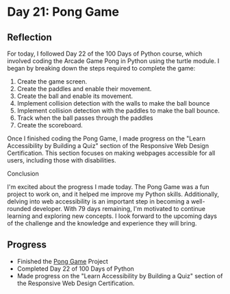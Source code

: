 # Day 21: Pong Game

## Reflection
  For today, I followed Day 22 of the 100 Days of Python course, which involved coding the Arcade Game Pong in Python using the turtle module. I began by breaking down the steps required to complete the game:

  1. Create the game screen.
  2. Create the paddles and enable their movement.
  3. Create the ball and enable its movement.
  4. Implement collision detection with the walls to make the ball bounce
  5. Implement collision detection with the paddles to make the ball bounce.
  6. Track when the ball passes through the paddles
  7. Create the scoreboard.

  Once I finished coding the Pong Game, I made progress on the "Learn Accessibility by Building a Quiz" section of the Responsive Web Design Certification. This section focuses on making webpages accessible for all users, including those with disabilities.

  Conclusion

  I'm excited about the progress I made today. The Pong Game was a fun project to work on, and it helped me improve my Python skills. Additionally, delving into web accessibility is an important step in becoming a well-rounded developer. With 79 days remaining, I'm motivated to continue learning and exploring new concepts. I look forward to the upcoming days of the challenge and the knowledge and experience they will bring.

  ## Progress
  - Finished the [Pong Game](https://github.com/johnivanpuayap/Pong-Game) Project
  - Completed Day 22 of 100 Days of Python
  - Made progress on the "Learn Accessibility by Building a Quiz" section of the Responsive Web Design Certification.